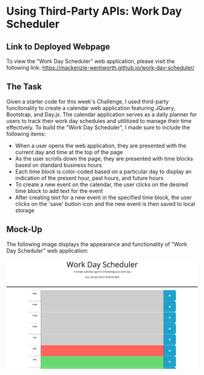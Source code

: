 # Using Third-Party APIs: Work Day Scheduler


## Link to Deployed Webpage 
To view the "Work Day Scheduler" web application, please visit the following link: https://mackenzie-wentworth.github.io/work-day-scheduler/


## The Task

Given a starter code for this week's Challenge, I used third-party funcitonality to create a calendar web application featuring JQuery, Bootstrap, and Day.js. The calendar application serves as a daily planner for users to track their work day schedules and utilitized to manage their time effectively. To build the "Work Day Scheduler", I made sure to include the following items:

* When a user opens the web application, they are presented with the current day and time at the top of the page
* As the user scrolls down the page, they are presented with time blocks based on standard business hours
* Each time block is color-coded based on a particular day to display an indication of the present hour, past hours, and future hours
* To create a new event on the calendar, the user clicks on the desired time block to add text for the event
* After creating text for a new event in the specified time block, the user clicks on the 'save' button icon and the new event is then saved to local storage


## Mock-Up

The following image displays the appearance and functionality of "Work Day Scheduler" web application:

![An image of the web application for the Work Day Scheduler.](./assets/images/deployed-page-scheduler.png)

